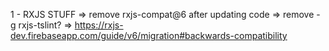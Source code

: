 1 - RXJS STUFF
 => remove rxjs-compat@6 after updating code
 => remove -g rxjs-tslint?
 => https://rxjs-dev.firebaseapp.com/guide/v6/migration#backwards-compatibility
